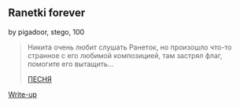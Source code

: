 ## Ranetki forever
by pigadoor, stego, 100

> Никита очень любит слушать Ранеток, но произошло что-то странное с его любимой композицией, там застрял флаг, помогите его вытащить...
>
> [ПЕСНЯ](Ранетки.wav)

[Write-up](WRITEUP.md)
